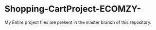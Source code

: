 # Shopping-CartProject-ECOMZY-
My Entire project files are present in the master branch of this repository.
